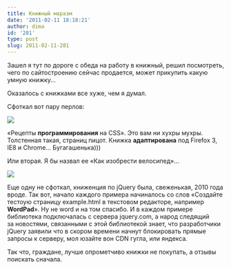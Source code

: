 ```yaml
---
title: Книжный маразм
date: '2011-02-11 18:18:21'
author: dima
id: '281'
type: post
slug: 2011-02-11-281
---
```


Зашел я тут по дороге с обеда на работу в книжный, решил посмотреть, чего по сайтостроению сейчас продается, может прикупить какую умную книжку…

Оказалось с книжками все хуже, чем я думал.

Сфоткал вот пару перлов:

[![](/uploads/_bl/2/s50460406.jpg)](/uploads/_bl/2/50460406.jpg "Нажмите, для просмотра в полном размере...")

«Рецепты **программирования** на CSS». Это вам ни хухры мухры. Толстенная такая, страниц пицот. Книжка **адаптирована** под Firefox 3, IE8 и Chrome… Бугагашенька)))

Или вторая. Я бы назвал ее «Как изобрести велосипед»…

[![](/uploads/_bl/2/s36852482.jpg)](/uploads/_bl/2/36852482.jpg "Нажмите, для просмотра в полном размере...")

Еще одну не сфоткал, книженция по jQuery была, свеженькая, 2010 года вроде. Так вот, начало каждого примера начиналось со слов «Создайте тестоую страницу example.html в текстовом редакторе, например **WordPad**». Ну не word и на том спасибо. И в каждом примере библиотека подключалась с сервера jquery.com, а народ следящий за новостями, связанными с этой библиотекой знает, что разработчики jQuery заявили что в скором времени начнут блокировать прямые запросы к серверу, мол юзайте вон CDN гугла, или яндекса.

Так что, граждане, лучше опрометчиво книжки не покупать, а отзывы поискать сначала.